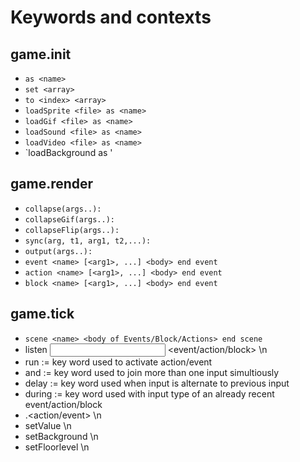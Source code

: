 Keywords and contexts
=====================

game.init
---------
- `as <name>`
- `set <array>`
- `to <index> <array>`
- `loadSprite <file> as <name>`
- `loadGif <file> as <name>`
- `loadSound <file> as <name>`
- `loadVideo <file> as <name>`
- `loadBackground <file> as <name>'

game.render
-----------
- `collapse(args..): `
- `collapseGif(args..):`
- `collapseFlip(args..):`
- `sync(arg, t1, arg1, t2,...):`
- `output(args..):`
- `event <name> [<arg1>, ...] <body> end event`
- `action <name> [<arg1>, ...] <body> end event`
- `block <name> [<arg1>, ...] <body> end event`

game.tick
---------
- `scene <name> <body of Events/Block/Actions> end scene`
- listen <input method> <event/action/block> \n
- run := key word used to activate action/event
- and := key word used to join more than one input simultiously
- delay := key word used when input is alternate to previous input
- during := key word used with input type of an already recent event/action/block
- <block name>.<action/event> \n
- setValue <name> <value> \n
- setBackground <name> \n
- setFloorlevel <pixel height from bottom> \n